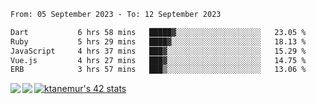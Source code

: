 <!--START_SECTION:waka-->

```txt
From: 05 September 2023 - To: 12 September 2023

Dart           6 hrs 58 mins   █████▓░░░░░░░░░░░░░░░░░░░   23.05 %
Ruby           5 hrs 29 mins   ████▓░░░░░░░░░░░░░░░░░░░░   18.13 %
JavaScript     4 hrs 37 mins   ███▓░░░░░░░░░░░░░░░░░░░░░   15.29 %
Vue.js         4 hrs 27 mins   ███▓░░░░░░░░░░░░░░░░░░░░░   14.75 %
ERB            3 hrs 57 mins   ███▒░░░░░░░░░░░░░░░░░░░░░   13.06 %
```

<!--END_SECTION:waka-->
<a href="https://github.com/anuraghazra/github-readme-stats">
  <img align="left" src="https://github-readme-stats.vercel.app/api?username=Tanesan&count_private=true&show_icons=true" />
<img align="left" src="https://github-readme-stats.vercel.app/api/top-langs/?username=Tanesan" />
</a>

[![ktanemur's 42 stats](https://badge42.vercel.app/api/v2/cl1wslf6s002109l771rng2w8/stats?cursusId=21&coalitionId=62)](https://github.com/JaeSeoKim/badge42)
